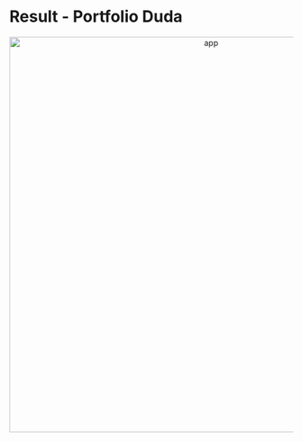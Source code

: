 # Result - Portfolio Duda

<div align="center">
  <img src="./public/app.gif" margin="10px" width="700" alt="app"/>
</div>

